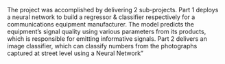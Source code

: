 
The project was accomplished by delivering 2 sub-projects. Part 1 deploys a neural network to build a regressor & classifier respectively for a communications equipment manufacturer. The model predicts the equipment’s signal quality using various parameters from its products, which is responsible for emitting informative signals. Part 2 delivers an image classifier, which can classify numbers from the photographs captured at street level using a Neural Network”
